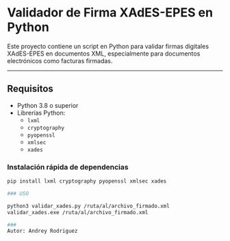 # Validador de Firma XAdES-EPES en Python

Este proyecto contiene un script en Python para validar firmas digitales XAdES-EPES en documentos XML, especialmente para documentos electrónicos como facturas firmadas.

---

## Requisitos

- Python 3.8 o superior
- Librerías Python:
  - `lxml`
  - `cryptography`
  - `pyopenssl`
  - `xmlsec`
  - `xades`

### Instalación rápida de dependencias

```bash
pip install lxml cryptography pyopenssl xmlsec xades

### USO

python3 validar_xades.py /ruta/al/archivo_firmado.xml
validar_xades.exe /ruta/al/archivo_firmado.xml

###
Autor: Andrey Rodriguez